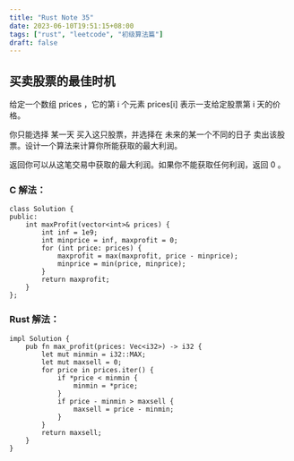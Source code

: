 ```yaml
---
title: "Rust Note 35"
date: 2023-06-10T19:51:15+08:00
tags: ["rust", "leetcode", "初级算法篇"]
draft: false
---
```


## 买卖股票的最佳时机

给定一个数组 prices ，它的第 i 个元素 prices[i] 表示一支给定股票第 i 天的价格。

你只能选择 某一天 买入这只股票，并选择在 未来的某一个不同的日子 卖出该股票。设计一个算法来计算你所能获取的最大利润。

返回你可以从这笔交易中获取的最大利润。如果你不能获取任何利润，返回 0 。

### C 解法：
```
class Solution {
public:
    int maxProfit(vector<int>& prices) {
        int inf = 1e9;
        int minprice = inf, maxprofit = 0;
        for (int price: prices) {
            maxprofit = max(maxprofit, price - minprice);
            minprice = min(price, minprice);
        }
        return maxprofit;
    }
};
```


### Rust 解法：
```
impl Solution {
    pub fn max_profit(prices: Vec<i32>) -> i32 {
        let mut minmin = i32::MAX;
        let mut maxsell = 0;
        for price in prices.iter() {
            if *price < minmin {
                minmin = *price;
            }
            if price - minmin > maxsell {
                maxsell = price - minmin;
            }
        }
        return maxsell;
    }
}
```